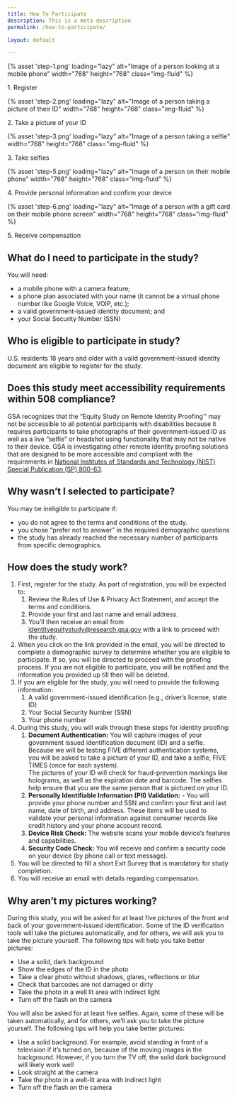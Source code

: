```yaml
---
title: How To Participate
description: This is a meta description
permalink: /how-to-participate/

layout: default

---
```


  <div class="grid-row grid-gap-2 how-to-images animation-chain">
    <div class="grid-col-6 mobile-lg:grid-col-4 tablet:grid-col fade-in">
		{% asset 'step-1.png' loading="lazy" alt="Image of a person looking at a mobile phone" width="768" height="768" class="img-fluid" %}
		<p>1. Register</p>
	</div>
   <div class="grid-col-6 mobile-lg:grid-col-4 tablet:grid-col fade-in">
   		{% asset 'step-2.png' loading="lazy" alt="Image of a person taking a picture of their ID"  width="768" height="768" class="img-fluid" %}
	  	<p>2. Take a picture of your ID</p>
	 </div>
    <div class="grid-col-6 mobile-lg:grid-col-4 tablet:grid-col fade-in">
		{% asset 'step-3.png' loading="lazy" alt="Image of a person taking a selfie"  width="768" height="768" class="img-fluid" %}
	  	<p>3. Take selfies</p>
	</div>
    <div class="grid-col-6 mobile-lg:grid-col-4 tablet:grid-col fade-in">
		{% asset 'step-5.png' loading="lazy" alt="Image of a person on their mobile phone"  width="768" height="768" class="img-fluid" %}
	  	<p>4. Provide personal information and confirm your device</p>
	</div>
    <div class="grid-col-6 mobile-lg:grid-col-4 tablet:grid-col fade-in">
		{% asset 'step-6.png' loading="lazy" alt="Image of a person with a gift card on their mobile phone screen"  width="768" height="768" class="img-fluid" %}
	  	<p>5. Receive compensation</p>
	  </div>
  </div>



## What do I need to participate in the study?

<p class="margin-bottom-0">You will need:</p>
<ul class="checklist margin-top-1">
<li>a mobile phone with a camera feature;</li>
<li>a phone plan associated with your name (it cannot be a virtual phone number like Google Voice, VOIP, etc.);</li>
<li>a valid government-issued identity document; and</li>
<li>your Social Security Number (SSN)</li>
</ul>

## Who is eligible to participate in study?

U.S. residents 18 years and older with a valid government-issued identity document are eligible to register for the study.

## Does this study meet accessibility requirements within 508 compliance? 

GSA recognizes that the “Equity Study on Remote Identity Proofing'' may not be accessible to all potential participants with disabilities because it requires participants  to take photographs of their government-issued ID as well as a live “selfie” or headshot using functionality that may not be native to their device. GSA is investigating other remote identity proofing solutions that are designed to be more accessible and compliant with the requirements in <a href="https://pages.nist.gov/800-63-3/sp800-63-3.html" target="_blank" rel="noopener">National Institutes of Standards and Technology (NIST) Special Publication (SP) 800-63</a>. 

## Why wasn’t I selected to participate?

You may be ineligible to participate if:

- you do not agree to the terms and conditions of the study.
- you chose “prefer not to answer” in the required demographic questions
- the study has already reached the necessary number of participants from specific demographics.

## How does the study work?

<ol class="upper-alpha-list">
	<li>First, register for the study. As part of registration, you will be expected to:
		<ol class="lower-alpha-list">
			<li>Review the Rules of Use &amp; Privacy Act Statement, and accept the terms and conditions.</li>
			<li>Provide your first and last name and email address.</li>
			<li>You’ll then receive an email from <a href="mailto:identityequitystudy@research.gsa.gov">identityequitystudy@research.gsa.gov</a> with a link to proceed with the study.</li>
		</ol>
	</li>
	<li>When you click on the link provided in the email, you will be directed to complete a demographic survey to determine whether you are eligible to participate. If so, you will be directed to proceed with the proofing process. If you are not eligible to participate, you will be notified and the information you provided up till then will be deleted. </li>
	<li>If you are eligible for the study, you will need to provide the following information:
		<ol class="numeric-list">
			<li>A valid government-issued identification (e.g., driver’s license, state ID)</li>
			<li>Your Social Security Number (SSN)</li>
			<li>Your phone number</li>
		</ol>	
	</li>
	<li>During this study, you will walk through these steps for identity proofing:
		<ol class="numeric-list">
			<li><strong>Document Authentication:</strong> You will capture images of your government issued identification document (ID) and a selfie. Because we will be testing FIVE different authentication systems, you will be asked to take a picture of your ID, and take a selfie, FIVE TIMES (once for each system).<br />The pictures of your ID will check for fraud-prevention markings like holograms, as well as the expiration date and barcode. The selfies help ensure that you are the same person that is pictured on your ID.</li>
			<li><strong>Personally Identifiable Information (PII) Validation:</strong> - You will provide your phone number and SSN and confirm your first and last name, date of birth, and address. These items will be used to validate your personal information against consumer records like credit history and your phone account record.</li>
			<li><strong>Device Risk Check:</strong> The website scans your mobile device’s features and capabilities.</li>
			<li><strong>Security Code Check:</strong> You will receive and confirm a security code on your device (by phone call or text message).</li>
		</ol>
	</li>
	<li>You will be directed to fill a short Exit Survey that is mandatory for study completion.</li>
	<li>You will receive an email with details regarding compensation.</li>
</ol>

## Why aren’t my pictures working?

During this study, you will be asked for at least five pictures of the front and back of your government-issued identification. Some of the ID verification tools will take the pictures automatically, and for others, we will ask you to take the picture yourself. The following tips will help you take better pictures: 
- Use a solid, dark background
- Show the edges of the ID in the photo
- Take a clear photo without shadows, glares, reflections or blur
- Check that barcodes are not damaged or dirty
- Take the photo in a well lit area with indirect light
- Turn off the flash on the camera

You will also be asked for at least five selfies. Again, some of these will be taken automatically, and for others, we’ll ask you to take the picture yourself. The following tips will help you take better pictures:
- Use a solid background. For example, avoid standing in front of a television if it’s turned on, because of the moving images in the background. However, if you turn the TV off, the solid dark background will likely work well
- Look straight at the camera 
- Take the photo in a well-lit area with indirect light
- Turn off the flash on the camera

